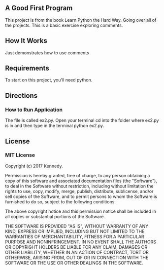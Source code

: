## A Good First Program

This project is from the book Learn Python the Hard Way. Going over all of the
projects. This is a basic exercise exploring comments.

## How It Works

Just demonstrates how to use comments

## Requirements

To start on this project, you'll need python.


## Directions

### How to Run Application

The file is called ex2.py. Open your terminal cd into the folder where ex2.py is in and then
type in the terminal python ex2.py.


## License

### MIT License

Copyright (c) 2017 Kennedy.

Permission is hereby granted, free of charge, to any person obtaining a copy
of this software and associated documentation files (the "Software"), to deal
in the Software without restriction, including without limitation the rights
to use, copy, modify, merge, publish, distribute, sublicense, and/or sell
copies of the Software, and to permit persons to whom the Software is
furnished to do so, subject to the following conditions:

The above copyright notice and this permission notice shall be included in all
copies or substantial portions of the Software.

THE SOFTWARE IS PROVIDED "AS IS", WITHOUT WARRANTY OF ANY KIND, EXPRESS OR
IMPLIED, INCLUDING BUT NOT LIMITED TO THE WARRANTIES OF MERCHANTABILITY,
FITNESS FOR A PARTICULAR PURPOSE AND NONINFRINGEMENT. IN NO EVENT SHALL THE
AUTHORS OR COPYRIGHT HOLDERS BE LIABLE FOR ANY CLAIM, DAMAGES OR OTHER
LIABILITY, WHETHER IN AN ACTION OF CONTRACT, TORT OR OTHERWISE, ARISING FROM,
OUT OF OR IN CONNECTION WITH THE SOFTWARE OR THE USE OR OTHER DEALINGS IN THE
SOFTWARE.

